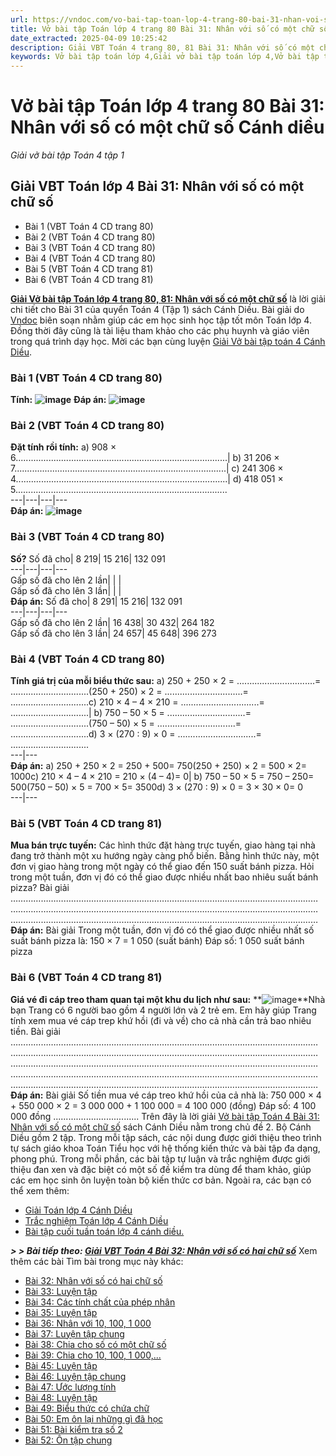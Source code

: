 ```yaml
---
url: https://vndoc.com/vo-bai-tap-toan-lop-4-trang-80-bai-31-nhan-voi-so-co-mot-chu-so-canh-dieu-308655
title: Vở bài tập Toán lớp 4 trang 80 Bài 31: Nhân với số có một chữ số Cánh diều - Giải vở bài tập Toán 4 tập 1 - VnDoc.com
date_extracted: 2025-04-09 10:25:42
description: Giải VBT Toán 4 trang 80, 81 Bài 31: Nhân với số có một chữ số Cánh diều là tài liệu giúp các em ôn tập lại hệ thống các bài tập rèn luyện kỹ năng giải bài tập Toán lớp 4
keywords: Vở bài tập toán lớp 4,Giải vở bài tập toán lớp 4,Vở bài tập toán lớp 4 tập 1,Giải VBT Toán 4 trang trang 80 cánh diều,Giải vở bài tập Toán 4 Bài 31 Nhân với số có một chữ số Cánh diều,Nhân với số có một chữ số toán 4 cánh diều,giải vở bài tập toán lớp 4 cánh diều,Giải vở bài tập Toán 4 tập 1 trang trang 80 81,Giải bài tập Toán lớp 4,giải vở bài tập toán lớp 4 tập 1,Hướng dẫn giải bài tập Toán lớp 4,giải bài tập SBT toán lớp 4,bài tập toán lớp 4 có đáp án,để học tốt toán lớp 4,VBT Toán 4 CD
---
```


# Vở bài tập Toán lớp 4 trang 80 Bài 31: Nhân với số có một chữ số Cánh diều
 _Giải vở bài tập Toán 4 tập 1_
## Giải  VBT Toán lớp 4 Bài 31: Nhân với số có một chữ số
  * Bài 1 \(VBT Toán 4 CD trang 80\)
  * Bài 2 \(VBT Toán 4 CD trang 80\)
  * Bài 3 \(VBT Toán 4 CD trang 80\)
  * Bài 4 \(VBT Toán 4 CD trang 80\)
  * Bài 5 \(VBT Toán 4 CD trang 81\)
  * Bài 6 \(VBT Toán 4 CD trang 81\)

[**Giải Vở bài tập Toán lớp 4 trang 80, 81: Nhân với số có một chữ số**](<https://vndoc.com/vo-bai-tap-toan-lop-4-trang-80-bai-31-nhan-voi-so-co-mot-chu-so-canh-dieu-308655>) là lời giải chi tiết cho Bài 31 của quyển Toán 4 \(Tập 1\)  sách Cánh Diều. Bài giải do [Vndoc](<https://vndoc.com/>) biên soạn nhằm giúp các em học sinh học tập tốt môn Toán lớp 4. Đồng thời đây cũng là tài liệu tham khảo cho các phụ huynh và giáo viên trong quá trình dạy học. Mời các bạn cùng luyện [Giải Vở bài tập toán 4 Cánh Diều](<https://vndoc.com/vo-bai-tap-toan-lop-4-canh-dieu>).
### Bài 1 \(VBT Toán 4 CD trang 80\)
**Tính:**
**![image](https://i.vdoc.vn/data/image/2023/11/04/bai-1-trang-80-vbt-toan-4-cd-h1.png)**
**Đáp án:**
**![image](https://i.vdoc.vn/data/image/2023/11/04/bai-1-trang-80-vbt-toan-4-cd-h2.png)**
### Bài 2 \(VBT Toán 4 CD trang 80\)
**Đặt tính rồi tính:**
a\) 908 × 6....................................................................................| b\) 31 206 × 7....................................................................................| c\) 241 306 × 4....................................................................................| d\) 418 051 × 5....................................................................................  
---|---|---|---  
**Đáp án:**
**![image](https://i.vdoc.vn/data/image/2023/11/04/bai-2-trang-80-vbt-toan-4-cd.png)**
### Bài 3 \(VBT Toán 4 CD trang 80\)
**Số?**
Số đã cho| 8 219| 15 216| 132 091  
---|---|---|---  
Gấp số đã cho lên 2 lần| | |   
Gấp số đã cho lên 3 lần| | |   
**Đáp án:**
Số đã cho| 8 291| 15 216| 132 091  
---|---|---|---  
Gấp số đã cho lên 2 lần| 16 438| 30 432| 264 182  
Gấp số đã cho lên 3 lần| 24 657| 45 648| 396 273  
### Bài 4 \(VBT Toán 4 CD trang 80\)
**Tính giá trị của mỗi biểu thức sau:**
a\) 250 + 250 × 2 = ...............................= ...............................\(250 + 250\) × 2 = ...............................= ...............................c\) 210 × 4 – 4 × 210 = ...............................= ...............................| b\) 750 – 50 × 5 = ...............................= ...............................\(750 – 50\) × 5 = ...............................= ...............................d\) 3 × \(270 : 9\) × 0 = ...............................= ...............................  
---|---  
**Đáp án:**
a\) 250 + 250 × 2 = 250 + 500= 750\(250 + 250\) × 2 = 500 × 2= 1000c\) 210 × 4 – 4 × 210 = 210 × \(4 – 4\)= 0| b\) 750 – 50 × 5 = 750 – 250= 500\(750 – 50\) × 5 = 700 × 5= 3500d\) 3 × \(270 : 9\) × 0 = 3 × 30 × 0= 0  
---|---  
### Bài 5 \(VBT Toán 4 CD trang 81\)
**Mua bán trực tuyến:**
Các hình thức đặt hàng trực tuyến, giao hàng tại nhà đang trở thành một xu hướng ngày càng phổ biến. Bằng hình thức này, một đơn vị giao hàng trong một ngày có thể giao đến 150 suất bánh pizza. Hỏi trong một tuần, đơn vị đó có thể giao được nhiều nhất bao nhiêu suất bánh pizza?
Bài giải
…………………………..………………………………………………………………………………
…………………………..………………………………………………………………………………
…………………………..………………………………………………………………………………
**Đáp án:**
Bài giải
Trong một tuần, đơn vị đó có thể giao được nhiều nhất số suất bánh pizza là:
150 × 7 = 1 050 \(suất bánh\)
Đáp số: 1 050 suất bánh pizza
### Bài 6 \(VBT Toán 4 CD trang 81\)
**Giá vé đi cáp treo tham quan tại một khu du lịch như sau:**
**![image](https://i.vdoc.vn/data/image/2023/11/04/bai-6-trang-81-vbt-toan-4-cd.png)**Nhà bạn Trang có 6 người bao gồm 4 người lớn và 2 trẻ em. Em hãy giúp Trang tính xem mua vé cáp trep khứ hồi \(đi và về\) cho cả nhà cần trả bao nhiêu tiền.
Bài giải
…………………………..………………………………………………………………………………
…………………………..………………………………………………………………………………
…………………………..………………………………………………………………………………
…………………………..………………………………………………………………………………
…………………………..………………………………………………………………………………
**Đáp án:**
Bài giải
Số tiền mua vé cáp treo khứ hồi của cả nhà là:
750 000 × 4 + 550 000 × 2 = 3 000 000 + 1 100 000 = 4 100 000 \(đồng\)
Đáp số: 4 100 000 đồng
..................................
Trên đây là lời giải [Vở bài tập Toán 4 Bài 31: Nhân với số có một chữ số](<https://vndoc.com/vo-bai-tap-toan-lop-4-trang-80-bai-31-nhan-voi-so-co-mot-chu-so-canh-dieu-308655>) sách Cánh Diều nằm trong chủ đề 2. Bộ Cánh Diều gồm 2 tập. Trong mỗi tập sách, các nội dung được giới thiệu theo trình tự sách giáo khoa Toán Tiểu học với hệ thống kiến thức và bài tập đa dạng, phong phú. Trong mỗi phần, các bài tập tự luận và trắc nghiệm được giới thiệu đan xen và đặc biệt có một số đề kiểm tra dùng để tham khảo, giúp các em học sinh ôn luyện toàn bộ kiến thức cơ bản. Ngoài ra, các bạn có thể xem thêm:
  * [Giải Toán lớp 4 Cánh Diều](<https://vndoc.com/trac-nghiem-toan-lop-4-canh-dieu>)
  * [Trắc nghiệm Toán lớp 4 Cánh Diều](<https://vndoc.com/trac-nghiem-toan-lop-4-canh-dieu>)
  * [Bài tập cuối tuần toán lớp 4 cánh diều.](<https://vndoc.com/bai-tap-cuoi-tuan-toan-lop-4-canh-dieu>)

**_> > Bài tiếp theo: [Giải VBT Toán 4 Bài 32: Nhân với số có hai chữ số](<https://vndoc.com/vo-bai-tap-toan-lop-4-trang-82-bai-32-nhan-voi-so-co-hai-chu-so-canh-dieu-309129>)_**
Xem thêm các bài Tìm bài trong mục này khác:
  * [Bài 32: Nhân với số có hai chữ số](</vo-bai-tap-toan-lop-4-trang-82-bai-32-nhan-voi-so-co-hai-chu-so-canh-dieu-309129>)
  * [Bài 33: Luyện tập](</vo-bai-tap-toan-lop-4-trang-84-bai-33-luyen-tap-canh-dieu-309136>)
  * [Bài 34: Các tính chất của phép nhân](</vo-bai-tap-toan-lop-4-trang-86-bai-34-cac-tinh-chat-cua-phep-nhan-canh-dieu-310089>)
  * [Bài 35: Luyện tập](</vo-bai-tap-toan-lop-4-trang-88-bai-35-luyen-tap-canh-dieu-310150>)
  * [Bài 36: Nhân với 10, 100, 1 000](</vo-bai-tap-toan-lop-4-trang-90-bai-36-nhan-voi-10-100-1000-canh-dieu-310170>)
  * [Bài 37: Luyện tập chung](</vo-bai-tap-toan-lop-4-trang-92-bai-37-luyen-tap-chung-canh-dieu-310180>)
  * [Bài 38: Chia cho số có một chữ số](</giai-vo-bai-tap-toan-4-bai-67-chia-cho-so-co-mot-chu-so-136310>)
  * [Bài 39: Chia cho 10, 100, 1 000,... ](</giai-vo-bai-tap-toan-4-bai-51-152151>)
  * [Bài 45: Luyện tập](</vo-bai-tap-toan-lop-4-bai-45-luyen-tap-canh-dieu-317784>)
  * [Bài 46: Luyện tập chung](</vo-bai-tap-toan-lop-4-bai-46-luyen-tap-chung-canh-dieu-317785>)
  * [Bài 47: Ước lượng tính](</vo-bai-tap-toan-lop-4-bai-47-uoc-luong-tinh-canh-dieu-317786>)
  * [Bài 48: Luyện tập](</vo-bai-tap-toan-lop-4-bai-48-luyen-tap-canh-dieu-317829>)
  * [Bài 49: Biểu thức có chứa chữ](</vo-bai-tap-toan-lop-4-bai-49-bieu-thuc-co-chua-chu-canh-dieu-317830>)
  * [Bài 50: Em ôn lại những gì đã học](</vo-bai-tap-toan-lop-4-bai-50-em-on-lai-nhung-gi-da-hoc-canh-dieu-317832>)
  * [Bài 51: Bài kiểm tra số 2](</vo-bai-tap-toan-lop-4-bai-51-bai-kiem-tra-so-2-canh-dieu-317843>)
  * [Bài 52: Ôn tập chung](</vo-bai-tap-toan-lop-4-bai-52-on-tap-chung-canh-dieu-317847>)


